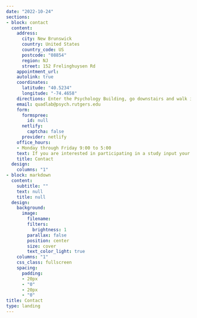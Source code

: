 ```yaml
---
date: "2022-10-24"
sections:
- block: contact
  content:
    address:
      city: New Brunswick
      country: United States
      country_code: US
      postcode: "08854"
      region: NJ
      street: 152 Frelinghuysen Rd
    appointment_url:
    autolink: true
    coordinates:
      latitude: "40.5234"
      longitude: "-74.4658"
    directions: Enter the Psychology Building, go downstairs and walk in the direction of ascending office numbers until you reach the pink section.
    email: quadlab@psych.rutgers.edu
    form:
      formspree:
        id: null
      netlify:
        captcha: false
      provider: netlify
    office_hours:
    - Monday through Friday 9:00 to 5:00
    text: If you are interested in participating in a study input your information here!
    title: Contact
  design:
    columns: "1"
- block: markdown
  content:
    subtitle: ""
    text: null
    title: null
  design:
    background:
      image:
        filename: 
        filters:
          brightness: 1
        parallax: false
        position: center
        size: cover
        text_color_light: true
    columns: "1"
    css_class: fullscreen
    spacing:
      padding:
      - 20px
      - "0"
      - 20px
      - "0"
title: Contact
type: landing
---
```

